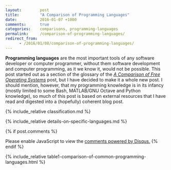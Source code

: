 ```yaml
---
layout:        post
title:         "A Comparison of Programming Languages"
date:          2016-01-07 +1000
comments:      true
categories:    comparisons, programming-languages
permalink:     /comparison-of-programming-languages/
redirect_from:
      - /2016/01/08/comparison-of-programming-languages/
---
```


**Programming languages** are the most important tools of any software developer or computer programmer, without them software development and computer programming, as it we know it, would not be possible. This post started out as a section of the glossary of the [*A Comparison of Free Operating Systems*](/comparison-of-free-operating-systems/) post, but I have decided to make it a whole new post. I should mention, however, that my programming knowledge is in its infancy (mostly limited to some Bash, MATLAB/GNU Octave and Python knowledge), so much of this post is based on external resources that I have read and digested into a (hopefully) coherent blog post.

{% include_relative classification.md %}

{% include_relative details-on-specific-languages.md %}

{% if post.comments %}

<script>
    /**
     *  RECOMMENDED CONFIGURATION VARIABLES: EDIT AND UNCOMMENT THE SECTION BELOW TO INSERT DYNAMIC VALUES FROM YOUR PLATFORM OR CMS.
     *  LEARN WHY DEFINING THESE VARIABLES IS IMPORTANT: https://disqus.com/admin/universalcode/#configuration-variables
     */
    /*
    var disqus_config = function () {
        this.page.url = PAGE_URL;  // Replace PAGE_URL with your page's canonical URL variable
        this.page.identifier = PAGE_IDENTIFIER; // Replace PAGE_IDENTIFIER with your page's unique identifier variable
    };
    */
    (function() {  // REQUIRED CONFIGURATION VARIABLE: EDIT THE SHORTNAME BELOW
        var d = document, s = d.createElement('script');

        s.src = '//EXAMPLE.disqus.com/embed.js';  // IMPORTANT: Replace EXAMPLE with your forum shortname!

        s.setAttribute('data-timestamp', +new Date());
        (d.head || d.body).appendChild(s);
    })();
</script>
<noscript>Please enable JavaScript to view the <a href="https://disqus.com/?ref_noscript" rel="nofollow">comments powered by Disqus.</a></noscript>
{% endif %}

{% include_relative table1-comparison-of-common-programming-languages.html %}
